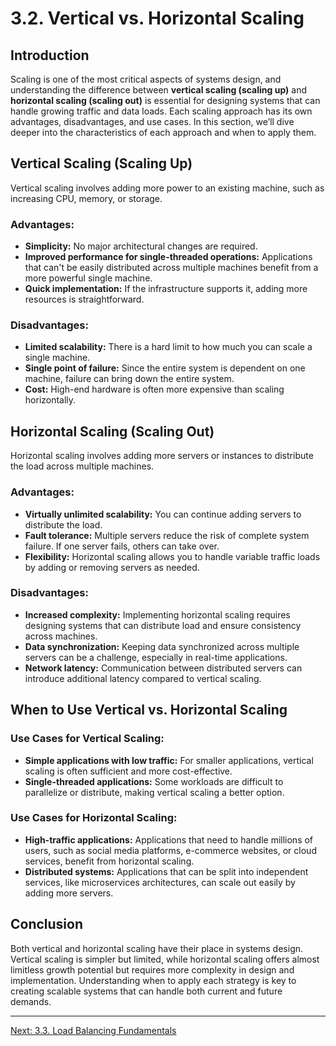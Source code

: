 # 3.2. Vertical vs. Horizontal Scaling

## Introduction

Scaling is one of the most critical aspects of systems design, and understanding the difference between **vertical scaling (scaling up)** and **horizontal scaling (scaling out)** is essential for designing systems that can handle growing traffic and data loads. Each scaling approach has its own advantages, disadvantages, and use cases. In this section, we’ll dive deeper into the characteristics of each approach and when to apply them.

## Vertical Scaling (Scaling Up)

Vertical scaling involves adding more power to an existing machine, such as increasing CPU, memory, or storage.

### Advantages:
- **Simplicity:** No major architectural changes are required.
- **Improved performance for single-threaded operations:** Applications that can't be easily distributed across multiple machines benefit from a more powerful single machine.
- **Quick implementation:** If the infrastructure supports it, adding more resources is straightforward.

### Disadvantages:
- **Limited scalability:** There is a hard limit to how much you can scale a single machine.
- **Single point of failure:** Since the entire system is dependent on one machine, failure can bring down the entire system.
- **Cost:** High-end hardware is often more expensive than scaling horizontally.

## Horizontal Scaling (Scaling Out)

Horizontal scaling involves adding more servers or instances to distribute the load across multiple machines.

### Advantages:
- **Virtually unlimited scalability:** You can continue adding servers to distribute the load.
- **Fault tolerance:** Multiple servers reduce the risk of complete system failure. If one server fails, others can take over.
- **Flexibility:** Horizontal scaling allows you to handle variable traffic loads by adding or removing servers as needed.

### Disadvantages:
- **Increased complexity:** Implementing horizontal scaling requires designing systems that can distribute load and ensure consistency across machines.
- **Data synchronization:** Keeping data synchronized across multiple servers can be a challenge, especially in real-time applications.
- **Network latency:** Communication between distributed servers can introduce additional latency compared to vertical scaling.

## When to Use Vertical vs. Horizontal Scaling

### Use Cases for Vertical Scaling:
- **Simple applications with low traffic:** For smaller applications, vertical scaling is often sufficient and more cost-effective.
- **Single-threaded applications:** Some workloads are difficult to parallelize or distribute, making vertical scaling a better option.

### Use Cases for Horizontal Scaling:
- **High-traffic applications:** Applications that need to handle millions of users, such as social media platforms, e-commerce websites, or cloud services, benefit from horizontal scaling.
- **Distributed systems:** Applications that can be split into independent services, like microservices architectures, can scale out easily by adding more servers.

## Conclusion

Both vertical and horizontal scaling have their place in systems design. Vertical scaling is simpler but limited, while horizontal scaling offers almost limitless growth potential but requires more complexity in design and implementation. Understanding when to apply each strategy is key to creating scalable systems that can handle both current and future demands.

---

[Next: 3.3. Load Balancing Fundamentals](./section_3_3.md)
